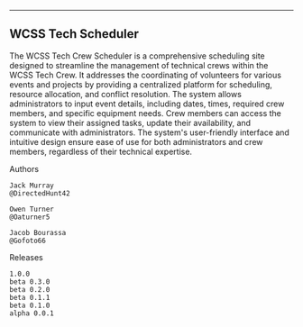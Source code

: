 ---------------------
 WCSS Tech Scheduler
---------------------

The WCSS Tech Crew Scheduler is a comprehensive scheduling site designed to streamline the management of technical crews within the WCSS Tech Crew. It addresses the coordinating of volunteers for various events and projects by providing a centralized platform for scheduling, resource allocation, and conflict resolution. The system allows administrators to input event details, including dates, times, required crew members, and specific equipment needs. Crew members can access the system to view their assigned tasks, update their availability, and communicate with administrators. The system's user-friendly interface and intuitive design ensure ease of use for both administrators and crew members, regardless of their technical expertise. 

Authors

    Jack Murray
    @DirectedHunt42

    Owen Turner
    @Oaturner5

    Jacob Bourassa
    @Gofoto66

Releases

    1.0.0
    beta 0.3.0
    beta 0.2.0
    beta 0.1.1
    beta 0.1.0
    alpha 0.0.1
